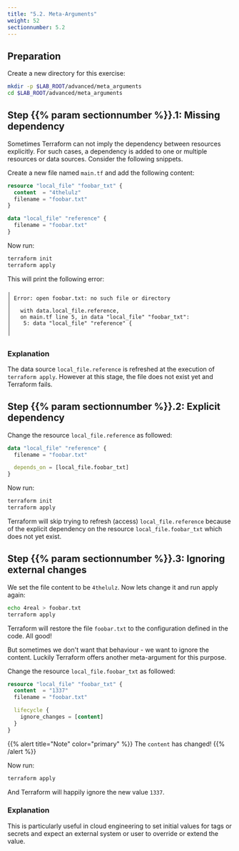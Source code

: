 ```yaml
---
title: "5.2. Meta-Arguments"
weight: 52
sectionnumber: 5.2
---
```



## Preparation

Create a new directory for this exercise:

```bash
mkdir -p $LAB_ROOT/advanced/meta_arguments
cd $LAB_ROOT/advanced/meta_arguments
```


## Step {{% param sectionnumber %}}.1: Missing dependency

Sometimes Terraform can not imply the dependency between resources explicitly. For such cases, a dependency
is added to one or multiple resources or data sources. Consider the following snippets.

Create a new file named `main.tf` and add the following content:

```terraform
resource "local_file" "foobar_txt" {
  content  = "4thelulz"
  filename = "foobar.txt"
}

data "local_file" "reference" {
  filename = "foobar.txt"
}
```

Now run:

```bash
terraform init
terraform apply
```

This will print the following error:

```
╷
│ Error: open foobar.txt: no such file or directory
│
│   with data.local_file.reference,
│   on main.tf line 5, in data "local_file" "foobar_txt":
│    5: data "local_file" "reference" {
│
╵
```


### Explanation

The data source `local_file.reference` is refreshed at the execution of `terraform apply`. However at this stage,
the file does not exist yet and Terraform fails.


## Step {{% param sectionnumber %}}.2: Explicit dependency

Change the resource `local_file.reference` as followed:

```terraform
data "local_file" "reference" {
  filename = "foobar.txt"

  depends_on = [local_file.foobar_txt]
}
```

Now run:

```bash
terraform init
terraform apply
```

Terraform will skip trying to refresh (access) `local_file.reference` because of the explicit
dependency on the resource `local_file.foobar_txt` which does not yet exist.


## Step {{% param sectionnumber %}}.3: Ignoring external changes

We set the file content to be `4thelulz`. Now lets change it and run apply again:

```bash
echo 4real > foobar.txt
terraform apply
```

Terraform will restore the file `foobar.txt` to the configuration defined in the code. All good!

But sometimes we don't want that behaviour - we want to ignore the content.
Luckily Terraform offers another meta-argument for this purpose.

Change the resource `local_file.foobar_txt` as followed:

```terraform
resource "local_file" "foobar_txt" {
  content  = "1337"
  filename = "foobar.txt"

  lifecycle {
    ignore_changes = [content]
  }
}
```

{{% alert title="Note" color="primary" %}}
The `content` has changed!
{{% /alert %}}

Now run:

```bash
terraform apply
```

And Terraform will happily ignore the new value `1337`.


### Explanation

This is particularly useful in cloud engineering to set initial values for tags or secrets and expect an external
system or user to override or extend the value.
